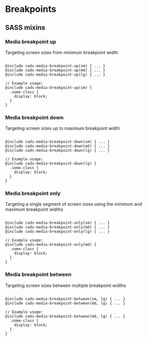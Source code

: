 # Breakpoints

## SASS mixins

### Media breakpoint up

Targeting screen sizes from minimum breakpoint width

<pre><code class="css">
@include cads-media-breakpoint-up(sm) { ... }
@include cads-media-breakpoint-up(md) { ... }
@include cads-media-breakpoint-up(lg) { ... }

// Example usage:
@include cads-media-breakpoint-up(sm) {
  .some-class {
    display: block;
  }
}
</code></pre>

### Media breakpoint down

Targeting screen sizes up to maximum breakpoint width

<pre><code class="css">
@include cads-media-breakpoint-down(sm) { ... }
@include cads-media-breakpoint-down(md) { ... }
@include cads-media-breakpoint-down(lg) { ... }

// Example usage:
@include cads-media-breakpoint-down(lg) {
  .some-class {
    display: block;
  }
}
</code></pre>

### Media breakpoint only

Targeting a single segment of screen sizes using the minimum and maximum breakpoint widths

<pre><code class="css">
@include cads-media-breakpoint-only(sm) { ... }
@include cads-media-breakpoint-only(md) { ... }
@include cads-media-breakpoint-only(lg) { ... }

// Example usage:
@include cads-media-breakpoint-only(md) {
  .some-class {
    display: block;
  }
}
</code></pre>

### Media breakpoint between

Targeting screen sizes between multiple breakpoint widths

<pre><code class="css">
@include cads-media-breakpoint-between(sm, lg) { ... }
@include cads-media-breakpoint-between(md, lg) { ... }

// Example usage:
@include cads-media-breakpoint-between(md, lg) { ... }
  .some-class {
    display: block;
  }
}
</code></pre>
